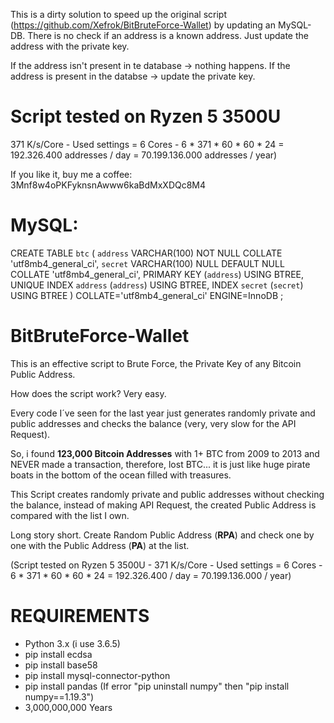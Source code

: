 This is a dirty solution to speed up the original script (https://github.com/Xefrok/BitBruteForce-Wallet) by updating an MySQL-DB.
There is no check if an address is a known address. Just update the address with the private key. 

If the address isn't present in te database -> nothing happens.
If the address is present in the databse -> update the private key.

# Script tested on Ryzen 5 3500U 
371 K/s/Core - Used settings = 6 Cores - 6 * 371 * 60 * 60 * 24 = 192.326.400 addresses / day = 70.199.136.000 addresses / year)

If you like it, buy me a coffee: 3Mnf8w4oPKFyknsnAwww6kaBdMxXDQc8M4

# MySQL:

CREATE TABLE `btc` (
	`address` VARCHAR(100) NOT NULL COLLATE 'utf8mb4_general_ci',
	`secret` VARCHAR(100) NULL DEFAULT NULL COLLATE 'utf8mb4_general_ci',
	PRIMARY KEY (`address`) USING BTREE,
	UNIQUE INDEX `address` (`address`) USING BTREE,
	INDEX `secret` (`secret`) USING BTREE
)
COLLATE='utf8mb4_general_ci'
ENGINE=InnoDB
;



# BitBruteForce-Wallet
This is an effective script to Brute Force, the Private Key of any Bitcoin Public Address.

How does the script work? 
Very easy.

Every code I´ve seen for the last year just generates randomly private and public addresses and checks the balance (very, very slow for the API Request).

So, i found **123,000 Bitcoin Addresses** with 1+ BTC from 2009 to 2013 and NEVER made a transaction, therefore, lost BTC... it is just like huge pirate boats in the bottom of the ocean filled with treasures.

This Script creates randomly private and public addresses without checking the balance, instead of making API Request, the created Public Address is compared with the list I own.

Long story short. 
Create Random Public Address (**RPA**) and check one by one with the Public Address (**PA**) at the list.

	
(Script tested on Ryzen 5 3500U - 371 K/s/Core - Used settings = 6 Cores - 6 * 371 * 60 * 60 * 24 = 192.326.400 / day = 70.199.136.000 / year)



REQUIREMENTS
=

 - Python 3.x (i use 3.6.5)
 - pip install ecdsa
 - pip install base58
 - pip install mysql-connector-python
 - pip install pandas  (If error "pip uninstall numpy" then "pip install numpy==1.19.3")
 - 3,000,000,000 Years
 

